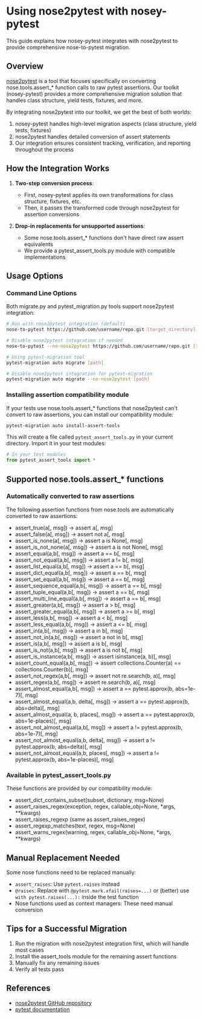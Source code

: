# Using nose2pytest with nosey-pytest

This guide explains how nosey-pytest integrates with nose2pytest to provide comprehensive nose-to-pytest migration.

## Overview

[nose2pytest](https://github.com/pytest-dev/nose2pytest) is a tool that focuses specifically on converting nose.tools.assert_* function calls to raw pytest assertions. Our toolkit (nosey-pytest) provides a more comprehensive migration solution that handles class structure, yield tests, fixtures, and more.

By integrating nose2pytest into our toolkit, we get the best of both worlds:

1. nosey-pytest handles high-level migration aspects (class structure, yield tests, fixtures)
2. nose2pytest handles detailed conversion of assert statements 
3. Our integration ensures consistent tracking, verification, and reporting throughout the process

## How the Integration Works

1. **Two-step conversion process**: 
   - First, nosey-pytest applies its own transformations for class structure, fixtures, etc.
   - Then, it passes the transformed code through nose2pytest for assertion conversions
   
2. **Drop-in replacements for unsupported assertions**:
   - Some nose.tools.assert_* functions don't have direct raw assert equivalents
   - We provide a pytest_assert_tools.py module with compatible implementations

## Usage Options

### Command Line Options

Both migrate.py and pytest_migration.py tools support nose2pytest integration:

```bash
# Run with nose2pytest integration (default)
nose-to-pytest https://github.com/username/repo.git [target_directory]

# Disable nose2pytest integration if needed
nose-to-pytest --no-nose2pytest https://github.com/username/repo.git [target_directory]

# Using pytest-migration tool
pytest-migration auto migrate [path]

# Disable nose2pytest integration for pytest-migration
pytest-migration auto migrate --no-nose2pytest [path]
```

### Installing assertion compatibility module

If your tests use nose.tools.assert_* functions that nose2pytest can't convert to raw assertions, you can install our compatibility module:

```bash
pytest-migration auto install-assert-tools
```

This will create a file called `pytest_assert_tools.py` in your current directory. Import it in your test modules:

```python
# In your test modules
from pytest_assert_tools import * 
```

## Supported nose.tools.assert_* functions

### Automatically converted to raw assertions

The following assertion functions from nose.tools are automatically converted to raw assertions:

- assert_true(a[, msg]) → assert a[, msg]
- assert_false(a[, msg]) → assert not a[, msg]
- assert_is_none(a[, msg]) → assert a is None[, msg]
- assert_is_not_none(a[, msg]) → assert a is not None[, msg]
- assert_equal(a,b[, msg]) → assert a == b[, msg]
- assert_not_equal(a,b[, msg]) → assert a != b[, msg]
- assert_list_equal(a,b[, msg]) → assert a == b[, msg]
- assert_dict_equal(a,b[, msg]) → assert a == b[, msg]
- assert_set_equal(a,b[, msg]) → assert a == b[, msg]
- assert_sequence_equal(a,b[, msg]) → assert a == b[, msg]
- assert_tuple_equal(a,b[, msg]) → assert a == b[, msg]
- assert_multi_line_equal(a,b[, msg]) → assert a == b[, msg]
- assert_greater(a,b[, msg]) → assert a > b[, msg]
- assert_greater_equal(a,b[, msg]) → assert a >= b[, msg]
- assert_less(a,b[, msg]) → assert a < b[, msg]
- assert_less_equal(a,b[, msg]) → assert a <= b[, msg]
- assert_in(a,b[, msg]) → assert a in b[, msg]
- assert_not_in(a,b[, msg]) → assert a not in b[, msg]
- assert_is(a,b[, msg]) → assert a is b[, msg]
- assert_is_not(a,b[, msg]) → assert a is not b[, msg]
- assert_is_instance(a,b[, msg]) → assert isinstance(a, b)[, msg]
- assert_count_equal(a,b[, msg]) → assert collections.Counter(a) == collections.Counter(b)[, msg]
- assert_not_regex(a,b[, msg]) → assert not re.search(b, a)[, msg]
- assert_regex(a,b[, msg]) → assert re.search(b, a)[, msg]
- assert_almost_equal(a,b[, msg]) → assert a == pytest.approx(b, abs=1e-7)[, msg]
- assert_almost_equal(a,b, delta[, msg]) → assert a == pytest.approx(b, abs=delta)[, msg]
- assert_almost_equal(a, b, places[, msg]) → assert a == pytest.approx(b, abs=1e-places)[, msg]
- assert_not_almost_equal(a,b[, msg]) → assert a != pytest.approx(b, abs=1e-7)[, msg]
- assert_not_almost_equal(a,b, delta[, msg]) → assert a != pytest.approx(b, abs=delta)[, msg]
- assert_not_almost_equal(a,b, places[, msg]) → assert a != pytest.approx(b, abs=1e-places)[, msg]

### Available in pytest_assert_tools.py

These functions are provided by our compatibility module:

- assert_dict_contains_subset(subset, dictionary, msg=None)
- assert_raises_regex(exception, regex, callable_obj=None, *args, **kwargs)
- assert_raises_regexp (same as assert_raises_regex)
- assert_regexp_matches(text, regex, msg=None)
- assert_warns_regex(warning, regex, callable_obj=None, *args, **kwargs)

## Manual Replacement Needed

Some nose functions need to be replaced manually:

- `assert_raises`: Use `pytest.raises` instead
- `@raises`: Replace with `@pytest.mark.xfail(raises=...)` or (better) use `with pytest.raises(...):` inside the test function
- Nose functions used as context managers: These need manual conversion

## Tips for a Successful Migration

1. Run the migration with nose2pytest integration first, which will handle most cases
2. Install the assert_tools module for the remaining assert functions
3. Manually fix any remaining issues
4. Verify all tests pass

## References

- [nose2pytest GitHub repository](https://github.com/pytest-dev/nose2pytest)
- [pytest documentation](https://docs.pytest.org/)